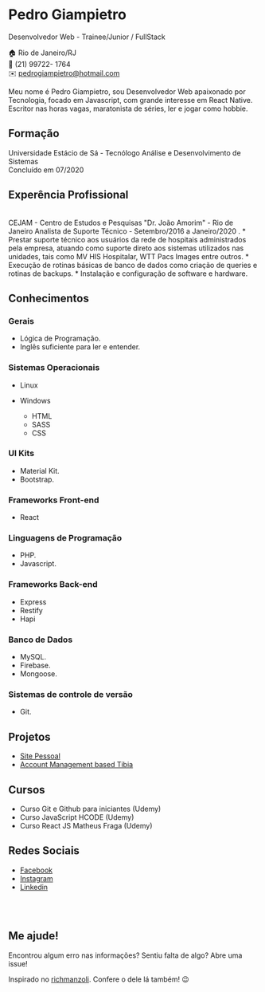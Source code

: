 # Pedro Giampietro
Desenvolvedor Web - Trainee/Junior / FullStack

:house:    Rio de Janeiro/RJ <br>
:iphone:   (21) 99722- 1764 <br>
:envelope:  pedrogiampietro@hotmail.com

Meu nome é Pedro Giampietro, sou Desenvolvedor Web apaixonado por Tecnologia, focado em Javascript, com grande interesse em React Native. Escritor nas horas vagas, maratonista de séries, ler e jogar como hobbie.

## Formação
Universidade Estácio de Sá - Tecnólogo Análise e Desenvolvimento de Sistemas<br>
Concluído em 07/2020


## Experência Profissional
<br>
CEJAM - Centro de Estudos e Pesquisas "Dr. João Amorim" - Rio de Janeiro
Analista de Suporte Técnico - Setembro/2016 a Janeiro/2020 .
  * Prestar suporte técnico aos usuários da rede de hospitais administrados pela
empresa, atuando como suporte direto aos sistemas utilizados nas unidades, tais
como MV HIS Hospitalar, WTT Pacs Images entre outros.
* Execução de rotinas básicas de banco de dados como criação de queries e rotinas
de backups.
* Instalação e configuração de software e hardware.


## Conhecimentos

### Gerais
* Lógica de Programação.
* Inglês suficiente para ler e entender.

### Sistemas Operacionais
* Linux
* Windows

  * HTML 
  * SASS
  * CSS

### UI Kits
* Material Kit.
* Bootstrap.

### Frameworks Front-end
* React

### Linguagens de Programação
* PHP.
* Javascript.

### Frameworks Back-end
* Express
* Restify
* Hapi

### Banco de Dados
* MySQL.
* Firebase.
* Mongoose.

### Sistemas de controle de versão
* Git.

## Projetos
* [Site Pessoal](https://pedrogiampietro.github.io/)
* [Account Management based Tibia](https://github.com/pedrogiampietro/Hati)

## Cursos
* Curso Git e Github para iniciantes (Udemy)
* Curso JavaScript HCODE (Udemy)
* Curso React JS Matheus Fraga (Udemy)


## Redes Sociais
*  [Facebook](https://www.facebook.com/pedrogiampietro)
*  [Instagram](https://www.instagram.com/pedrogiampietro/)
*  [Linkedin](https://www.linkedin.com/in/pedrogiampietro/)

<br><br>

## Me ajude!
Encontrou algum erro nas informações? Sentiu falta de algo? Abre uma issue! <br>

Inspirado no [richmanzoli](https://github.com/richmanzoli/curriculo). Confere o dele lá também! :wink:
